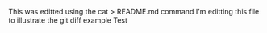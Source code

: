 This  was editted using the cat > README.md command
I'm editting this file to illustrate the git diff example
Test
